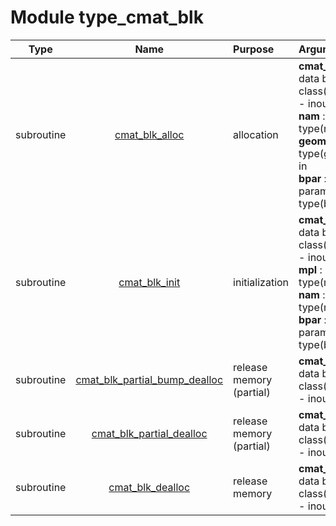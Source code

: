 # Module type_cmat_blk

| Type | Name | Purpose | Arguments          |
| :--: | :--: | :------ | :----------------- |
| subroutine | [cmat_blk_alloc](https://github.com/JCSDA/saber/tree/develop/src/saber/bump/type_cmat_blk.F90#L72) | allocation | <b>cmat_blk</b> :  C matrix data block - class(cmat_blk_type) - inout<br><b>nam</b> :  Namelist - type(nam_type) - in<br><b>geom</b> :  Geometry - type(geom_type) - in<br><b>bpar</b> :  Block parameters - type(bpar_type) - in |
| subroutine | [cmat_blk_init](https://github.com/JCSDA/saber/tree/develop/src/saber/bump/type_cmat_blk.F90#L111) | initialization | <b>cmat_blk</b> :  C matrix data block - class(cmat_blk_type) - inout<br><b>mpl</b> :  MPI data - type(mpl_type) - in<br><b>nam</b> :  Namelist - type(nam_type) - in<br><b>bpar</b> :  Block parameters - type(bpar_type) - in |
| subroutine | [cmat_blk_partial_bump_dealloc](https://github.com/JCSDA/saber/tree/develop/src/saber/bump/type_cmat_blk.F90#L147) | release memory (partial) | <b>cmat_blk</b> :  C matrix data block - class(cmat_blk_type) - inout |
| subroutine | [cmat_blk_partial_dealloc](https://github.com/JCSDA/saber/tree/develop/src/saber/bump/type_cmat_blk.F90#L171) | release memory (partial) | <b>cmat_blk</b> :  C matrix data block - class(cmat_blk_type) - inout |
| subroutine | [cmat_blk_dealloc](https://github.com/JCSDA/saber/tree/develop/src/saber/bump/type_cmat_blk.F90#L193) | release memory | <b>cmat_blk</b> :  C matrix data block - class(cmat_blk_type) - inout |

